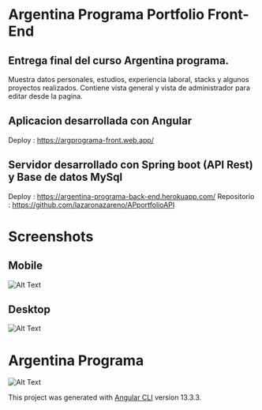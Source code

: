 # Argentina Programa Portfolio Front-End
## Entrega final del curso Argentina programa.

Muestra datos personales, estudios, experiencia laboral, stacks y algunos proyectos realizados.
Contiene vista general y vista de administrador para editar desde la pagina.

## Aplicacion desarrollada con Angular 
Deploy : https://argprograma-front.web.app/
## Servidor desarrollado con Spring boot (API Rest) y Base de datos MySql
Deploy : https://argentina-programa-back-end.herokuapp.com/
Repositorio : https://github.com/lazaronazareno/APportfolioAPI

# Screenshots

## Mobile
![Alt Text](https://i.ibb.co/JyVKbK1/argprograma-desktop.webp)

## Desktop
![Alt Text](https://i.ibb.co/DK9QFN2/argprograma-mobile.webp)

# Argentina Programa
![Alt Text](https://i.ibb.co/0sjtpFJ/Dise-o-sin-t-tulo-15-1.png)

This project was generated with [Angular CLI](https://github.com/angular/angular-cli) version 13.3.3.
